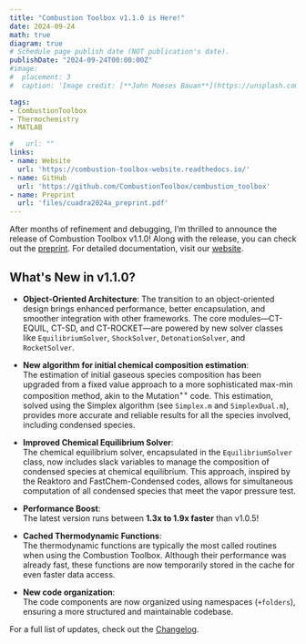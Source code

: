 ```yaml
---
title: "Combustion Toolbox v1.1.0 is Here!"
date: 2024-09-24
math: true
diagram: true
# Schedule page publish date (NOT publication's date).
publishDate: "2024-09-24T00:00:00Z"
#image:
#  placement: 3
#  caption: 'Image credit: [**John Moeses Bauan**](https://unsplash.com/photos/OGZtQF8iC0g)'

tags:
- CombustionToolbox
- Thermochemistry
- MATLAB

#   url: ""
links:
- name: Website
  url: 'https://combustion-toolbox-website.readthedocs.io/'
- name: GitHub
  url: 'https://github.com/CombustionToolbox/combustion_toolbox'
- name: Preprint
  url: 'files/cuadra2024a_preprint.pdf'
---
```


After months of refinement and debugging, I’m thrilled to announce the release of Combustion Toolbox v1.1.0! Along with the release, you can check out the [preprint](https://doi.org/10.48550/arXiv.2409.15086). For detailed documentation, visit our [website](https://combustion-toolbox-website.readthedocs.io/).

## What's New in v1.1.0?

- **Object-Oriented Architecture**: The transition to an object-oriented design brings enhanced performance, better encapsulation, and smoother integration with other frameworks. The core modules—CT-EQUIL, CT-SD, and CT-ROCKET—are powered by new solver classes like `EquilibriumSolver`, `ShockSolver`, `DetonationSolver`, and `RocketSolver`.

- **New algorithm for initial chemical composition estimation**:  
  The estimation of initial gaseous species composition has been upgraded from a fixed value approach to a more sophisticated max-min composition method, akin to the Mutation$^{++}$ code. This estimation, solved using the Simplex algorithm (see `Simplex.m` and `SimplexDual.m`), provides more accurate and reliable results for all the species involved, including condensed species.

- **Improved Chemical Equilibrium Solver**:  
  The chemical equilibrium solver, encapsulated in the `EquilibriumSolver` class, now includes slack variables to manage the composition of condensed species at chemical equilibrium. This approach, inspired by the Reaktoro and FastChem-Condensed codes, allows for simultaneous computation of all condensed species that meet the vapor pressure test.

- **Performance Boost**:  
  The latest version runs between **1.3x to 1.9x faster** than v1.0.5!

- **Cached Thermodynamic Functions**:  
  The thermodynamic functions are typically the most called routines when using the Combustion Toolbox. Although their performance was already fast, these functions are now temporarily stored in the cache for even faster data access.

- **New code organization**:  
  The code components are now organized using namespaces (`+folders`), ensuring a more structured and maintainable codebase.

For a full list of updates, check out the [Changelog](https://github.com/CombustionToolbox/combustion_toolbox/compare/v1.0.5...v1.1.0).
